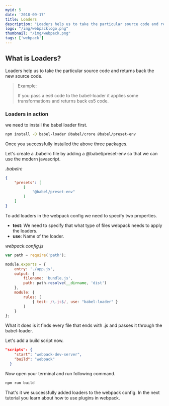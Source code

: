 ```yaml
---
myid: 5
date: '2018-09-17'
title: Loaders
description: "Loaders help us to take the particular source code and returns back the new source code.If you pass a es6 code to the babel-loader it applies  some transformations and returns back es5 code."
logo: "/img/webpacklogo.png"
thumbnail: "/img/webpack.png"
tags: ['webpack']
---
```


## What is Loaders?

Loaders help us to take the particular source code and returns back the new source code.

<blockquote>
Example:
<p>
If you pass a es6 code to the babel-loader it applies  some transformations and returns back es5 code.
</p>
</blockquote>


### Loaders in action

we need to install the babel loader first.

```bash
npm install -D babel-loader @babel/crore @babel/preset-env
```

Once you successfully installed the above three packages.

Let's create a .babelrc file by adding a @babel/preset-env so that we can use the modern javascript.

_.babelrc_

```json
{
    "presets": [
        [
            "@babel/preset-env"
        ]
    ]
}
```



To add loaders in the webpack config we need to specify two properties.

- **test**: We need to specify that what type of files webpack needs to apply the loaders.
- **use**: Name of the loader.

_webpack.config.js_

```js
var path = require('path');

module.exports = {
    entry: './app.js',
    output: {
        filename: 'bundle.js',
        path: path.resolve(__dirname, 'dist')
    },
    module: {
        rules: [
            { test: /\.js$/, use: "babel-loader" }
        ]
    }
};
```

What it does is it finds every file that ends with .js and passes it through the babel-loader.

Let's add a build script now.

```json
"scripts": {
    "start": "webpack-dev-server",
    "build": "webpack"
  }
```

Now open your terminal and run following command.

```bash
npm run build
```

That's it we successfully added loaders to the webpack config. In the next tutorial
you learn about how to use plugins in webpack.


